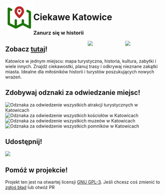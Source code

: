 <p>
<a href="https://konradowypl.github.io/katowice"><img src = "./logo.png" align="left" width="90"></a>
<h1>Ciekawe Katowice</h1>
<h3>Zanurz się w historii</h3>
</p>
<p>

<p>
<img src="https://github.com/user-attachments/assets/4215b7dd-62fd-4c8c-a970-a8f9d9e09cee" align="right" width="120">
<img src="https://github.com/user-attachments/assets/a803956c-3682-46fc-aa74-69b8d5c78a70" align="right" width="120">

## Zobacz [tutaj](https://konradowypl.github.io/katowice)!

Katowice w jednym miejscu: mapa turystyczna, historia, kultura, zabytki i wiele innych. Znajdź ciekawostki, planuj trasy i odkrywaj nieznane zakątki miasta. Idealne dla miłośników historii i turystów poszukujących nowych wrażeń.
</p>

## Zdobywaj odznaki za odwiedzanie miejsc!
<p>
<img src="./ATRAKCJE.svg" width=50px alt="Odznaka za odwiedzenie wszystkich atrakcji turystycznych w Katowicach">
<img src="./KOSCIOLY.svg" width=50px alt="Odznaka za odwiedzenie wszystkich kościołów w Katowicach">
<img src="./MUZEA.svg" width=50px alt="Odznaka za odwiedzenie wszystkich muzeów w Katowicach">
<img src="./POMNIKI.svg" width=50px alt="Odznaka za odwiedzenie wszystkich pomników w Katowicach">
</p>

## Udostępnij!
<img src="./qr-code.png" width=120>

## Pomóż w projekcie!
Projekt ten jest na otwartej licensji [GNU GPL-3](./LICENSE). Jeśli chcesz coś zmienić to [zgłoś błąd](https://github.com/konradowypl/issues/new) lub otwóż PR  